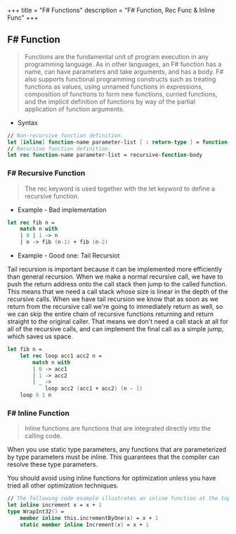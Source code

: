 +++
title = "F# Functions"
description = "F# Function, Rec Func & Inline Func"
+++


## F# Function
> Functions are the fundamental unit of program execution in any programming language. As in other languages, an F# function has a name, can have parameters and take arguments, and has a body. F# also supports functional programming constructs such as treating functions as values, using unnamed functions in expressions, composition of functions to form new functions, curried functions, and the implicit definition of functions by way of the partial application of function arguments.

- Syntax
```fsharp
// Non-recursive function definition.
let [inline] function-name parameter-list [ : return-type ] = function-body
// Recursive function definition.
let rec function-name parameter-list = recursive-function-body
```

### F# Recursive Function 

> The rec keyword is used together with the let keyword to define a recursive function.

- Example - Bad implementation

```fsharp 
let rec fib n =
    match n with
    | 0 | 1 -> n
    | n -> fib (n-1) + fib (n-2)
```

- Example - Good one: Tail Recursiot

Tail recursion is important because it can be implemented more efficiently than general recursion. When we make a normal recursive call, we have to push the return address onto the call stack then jump to the called function. This means that we need a call stack whose size is linear in the depth of the recursive calls. When we have tail recursion we know that as soon as we return from the recursive call we're going to immediately return as well, so we can skip the entire chain of recursive functions returning and return straight to the original caller. That means we don't need a call stack at all for all of the recursive calls, and can implement the final call as a simple jump, which saves us space.

```fsharp
let fib n =
    let rec loop acc1 acc2 n =
        match n with
        | 0 -> acc1
        | 1 -> acc2
        | _ ->
            loop acc2 (acc1 + acc2) (n - 1)
    loop 0 1 n
```

### F# Inline Function

> Inline functions are functions that are integrated directly into the calling code.

When you use static type parameters, any functions that are parameterized by type parameters must be inline. This guarantees that the compiler can resolve these type parameters. 

You should avoid using inline functions for optimization unless you have tried all other optimization techniques.


 
```fsharp
// The following code example illustrates an inline function at the top level, an inline instance method, and an inline static method.
let inline increment x = x + 1
type WrapInt32() =
    member inline this.incrementByOne(x) = x + 1
    static member inline Increment(x) = x + 1
```



